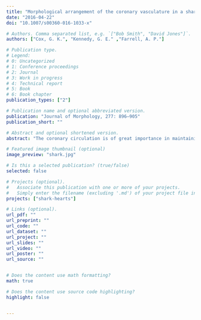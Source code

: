 ```yaml
---
title: "Morphological arrangement of the coronary vasculature in a shark (Squalus sucklei) and a teleost (Oncorhynchus mykiss)"
date: "2016-04-22"
doi: "10.1007/s00360-016-1033-x"

# Authors. Comma separated list, e.g. `["Bob Smith", "David Jones"]`.
authors: ["Cox, G. K.", "Kennedy, G. E." ,"Farrell, A. P."]

# Publication type.
# Legend:
# 0: Uncategorized
# 1: Conference proceedings
# 2: Journal
# 3: Work in progress
# 4: Technical report
# 5: Book
# 6: Book chapter
publication_types: ["2"]

# Publication name and optional abbreviated version.
publication: "Journal of Morphology, 277: 896–905"
publication_short: ""

# Abstract and optional shortened version.
abstract: "The coronary circulation is of great importance in maintaining cardiovascular function and consequently it has been extensively studied in many mammalian species. However, much less attention has been paid to the coronary circulation in other vertebrates. For example, while elasmobranch fishes are of special interest as they are the most ancient lineage of vertebrates to possess a coronary circulation, only qualitative studies exist on their coronary circulation and most concern the architecture of the large arteries. Our study tested the prediction that the coronary circulation of sharks is better developed than previously thought. However, to test this idea, a methodology was needed to quantify vascularity, vessel morphology and oxygen diffusion distances in a heart with predominantly spongy myocardium. Here, we describe this methodology using dogfish and rainbow trout and suggest that the dogfish spongy myocardium appears to rely predominantly on the coronary circulation for its oxygen supply, an arrangement that contrasts with the spongy myocardial tissue of rainbow trout. In support of this suggestion, the density of the microvasculature of the spongy myocardial tissue of dogfish exceeded that of their compact tissue. Although vascularity in the compact myocardium of dogfish was significantly lower than trout, intervascular distances were similar on account of a significantly larger vessel diameter in dogfish, which corresponds to a larger red blood cell size of the dogfish when compared to trout."

# Featured image thumbnail (optional)
image_preview: "shark.jpg"

# Is this a selected publication? (true/false)
selected: false

# Projects (optional).
#   Associate this publication with one or more of your projects.
#   Simply enter the filename (excluding '.md') of your project file in `content/project/`.
projects: ["shark-hearts"]

# Links (optional).
url_pdf: ""
url_preprint: ""
url_code: ""
url_dataset: ""
url_project: ""
url_slides: ""
url_video: ""
url_poster: ""
url_source: ""


# Does the content use math formatting?
math: true

# Does the content use source code highlighting?
highlight: false


---
```



